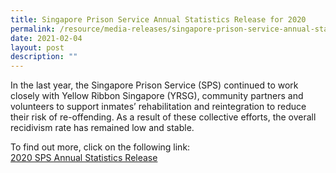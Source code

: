 ```yaml
---
title: Singapore Prison Service Annual Statistics Release for 2020
permalink: /resource/media-releases/singapore-prison-service-annual-statistics-release-for-2020
date: 2021-02-04
layout: post
description: ""
---
```


In the last year, the Singapore Prison Service (SPS) continued to work closely with Yellow Ribbon Singapore (YRSG), community partners and volunteers to support inmates’ rehabilitation and reintegration to reduce their risk of re-offending. As a result of these collective efforts, the overall recidivism rate has remained low and stable.

To find out more, click on the following link:<br>
[2020 SPS Annual Statistics Release](/files/Media%20Releases/sps-annual-statistics-release-2020.pdf)
